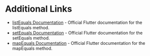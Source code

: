 # Additional Links

- [listEquals Documentation](https://api.flutter.dev/flutter/foundation/listEquals.html) - Official Flutter documentation for the listEquals method.
- [setEquals Documentation](https://api.flutter.dev/flutter/foundation/setEquals.html) - Official Flutter documentation for the setEquals method.
- [mapEquals Documentation](https://api.flutter.dev/flutter/foundation/mapEquals.html) - Official Flutter documentation for the mapEquals method.
